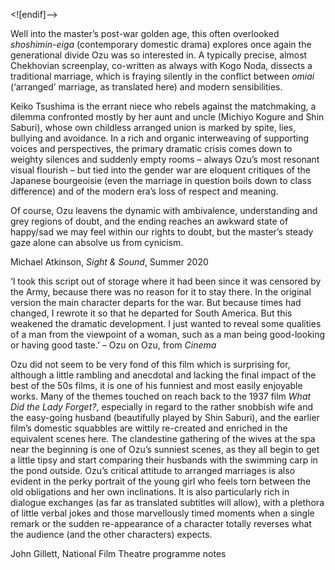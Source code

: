 <![endif]-->

Well into the master’s post-war golden age, this often overlooked _shoshimin-eiga_ (contemporary domestic drama) explores once again the generational divide Ozu was so interested in. A typically precise, almost Chekhovian screenplay, co-written as always with Kogo Noda, dissects a traditional marriage, which is fraying silently in the conflict between _omiai_ (‘arranged’ marriage, as translated here) and modern sensibilities.

Keiko Tsushima is the errant niece who rebels against the matchmaking, a dilemma confronted mostly by her aunt and uncle (Michiyo Kogure and Shin Saburi), whose own childless arranged union is marked by spite, lies, bullying and avoidance. In a rich and organic interweaving of supporting voices and perspectives, the primary dramatic crisis comes down to weighty silences and suddenly empty rooms – always Ozu’s most resonant visual flourish – but tied into the gender war are eloquent critiques of the Japanese bourgeoisie (even the marriage in question boils down to class difference) and of the modern era’s loss of respect and meaning.

Of course, Ozu leavens the dynamic with ambivalence, understanding and grey regions of doubt, and the ending reaches an awkward state of happy/sad we may feel within our rights to doubt, but the master’s steady gaze alone can absolve us from cynicism.

Michael Atkinson, _Sight & Sound_, Summer 2020

‘I took this script out of storage where it had been since it was censored by the Army, because there was no reason for it to stay there. In the original version the main character departs for the war. But because times had changed, I rewrote it so that he departed for South America. But this weakened the dramatic development. I just wanted to reveal some qualities of a man from the viewpoint of a woman, such as a man being good-looking or having good taste.’ – Ozu on Ozu, from _Cinema_

Ozu did not seem to be very fond of this film which is surprising for, although a little rambling and anecdotal and lacking the final impact of the best of the 50s films, it is one of his funniest and most easily enjoyable works. Many of the themes touched on reach back to the 1937 film _What Did the Lady Forget?_, especially in regard to the rather snobbish wife and the easy-going husband (beautifully played by Shin Saburi), and the earlier film’s domestic squabbles are wittily re-created and enriched in the equivalent scenes here. The clandestine gathering of the wives at the spa near the beginning is one of Ozu’s sunniest scenes, as they all begin to get a little tipsy and start comparing their husbands with the swimming carp in the pond outside. Ozu’s critical attitude to arranged marriages is also evident in the perky portrait of the young girl who feels torn between the old obligations and her own inclinations. It is also particularly rich in dialogue exchanges (as far as translated subtitles will allow), with a plethora of little verbal jokes and those marvellously timed moments when a single remark or the sudden re-appearance of a character totally reverses what the audience (and the other characters) expects.

John Gillett, National Film Theatre programme notes
<!--stackedit_data:
eyJoaXN0b3J5IjpbOTgwNjQzMTczXX0=
-->
